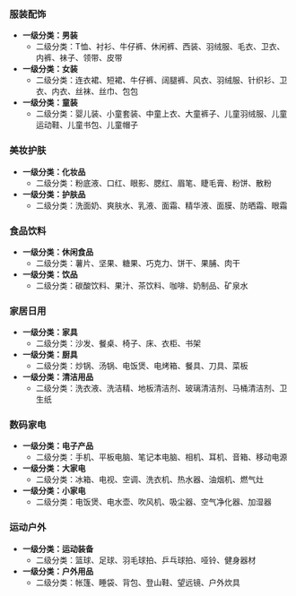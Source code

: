 ### 服装配饰
- **一级分类：男装**
    - 二级分类：T恤、衬衫、牛仔裤、休闲裤、西装、羽绒服、毛衣、卫衣、内裤、袜子、领带、皮带
- **一级分类：女装**
    - 二级分类：连衣裙、短裙、牛仔裤、阔腿裤、风衣、羽绒服、针织衫、卫衣、内衣、丝袜、丝巾、包包
- **一级分类：童装**
    - 二级分类：婴儿装、小童套装、中童上衣、大童裤子、儿童羽绒服、儿童运动鞋、儿童书包、儿童帽子

### 美妆护肤
- **一级分类：化妆品**
    - 二级分类：粉底液、口红、眼影、腮红、眉笔、睫毛膏、粉饼、散粉
- **一级分类：护肤品**
    - 二级分类：洗面奶、爽肤水、乳液、面霜、精华液、面膜、防晒霜、眼霜

### 食品饮料
- **一级分类：休闲食品**
    - 二级分类：薯片、坚果、糖果、巧克力、饼干、果脯、肉干
- **一级分类：饮品**
    - 二级分类：碳酸饮料、果汁、茶饮料、咖啡、奶制品、矿泉水

### 家居日用
- **一级分类：家具**
    - 二级分类：沙发、餐桌、椅子、床、衣柜、书架
- **一级分类：厨具**
    - 二级分类：炒锅、汤锅、电饭煲、电烤箱、餐具、刀具、菜板
- **一级分类：清洁用品**
    - 二级分类：洗衣液、洗洁精、地板清洁剂、玻璃清洁剂、马桶清洁剂、卫生纸

### 数码家电
- **一级分类：电子产品**
    - 二级分类：手机、平板电脑、笔记本电脑、相机、耳机、音箱、移动电源
- **一级分类：大家电**
    - 二级分类：冰箱、电视、空调、洗衣机、热水器、油烟机、燃气灶
- **一级分类：小家电**
    - 二级分类：电饭煲、电水壶、吹风机、吸尘器、空气净化器、加湿器

### 运动户外
- **一级分类：运动装备**
    - 二级分类：篮球、足球、羽毛球拍、乒乓球拍、哑铃、健身器材
- **一级分类：户外用品**
    - 二级分类：帐篷、睡袋、背包、登山鞋、望远镜、户外炊具 